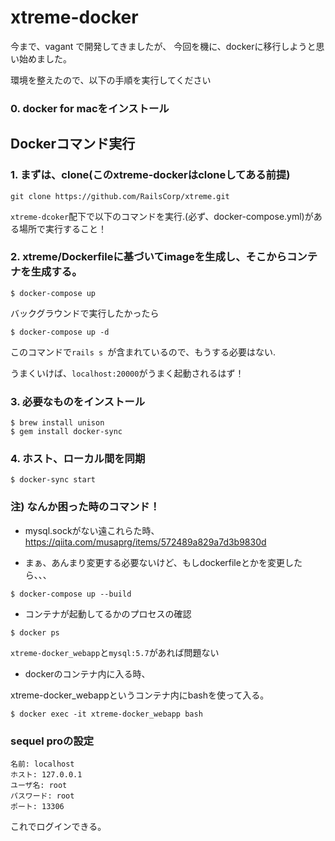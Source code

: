 # xtreme-docker

今まで、vagant で開発してきましたが、
今回を機に、dockerに移行しようと思い始めました。

環境を整えたので、以下の手順を実行してください

### 0. docker for macをインストール

## Dockerコマンド実行

### 1. まずは、clone(このxtreme-dockerはcloneしてある前提)

```
git clone https://github.com/RailsCorp/xtreme.git
```

`xtreme-dcoker`配下で以下のコマンドを実行.(必ず、docker-compose.yml)がある場所で実行すること！


### 2. xtreme/Dockerfileに基づいてimageを生成し、そこからコンテナを生成する。

```
$ docker-compose up
```


バックグラウンドで実行したかったら
```
$ docker-compose up -d
```

このコマンドで`rails s `が含まれているので、もうする必要はない.

うまくいけば、`localhost:20000`がうまく起動されるはず！

### 3. 必要なものをインストール

```
$ brew install unison
$ gem install docker-sync
```

### 4. ホスト、ローカル間を同期

```
$ docker-sync start
```


### 注) なんか困った時のコマンド！

- mysql.sockがない遠これらた時、
https://qiita.com/musaprg/items/572489a829a7d3b9830d

- まぁ、あんまり変更する必要ないけど、もしdockerfileとかを変更したら、、、

```
$ docker-compose up --build
```

- コンテナが起動してるかのプロセスの確認
```
$ docker ps
```
`xtreme-docker_webapp`と`mysql:5.7`があれば問題ない

- dockerのコンテナ内に入る時、

xtreme-docker_webappというコンテナ内にbashを使って入る。
```
$ docker exec -it xtreme-docker_webapp bash
```

### sequel proの設定

```
名前: localhost
ホスト: 127.0.0.1
ユーザ名: root
パスワード: root
ポート: 13306
```

これでログインできる。